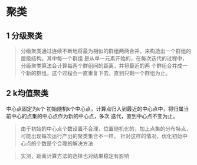 # 聚类

## 1 分级聚类

> 分级聚类通过连续不断地将最为相似的群组两两合并，来构造出一个群组的层级结构。其中每一个群组
> 是从单一元素开始的，在每次迭代的过程中，分级聚类算法会计算每两个群组间的距离，并将最近的两
> 个群组合并成一个新的群组。这个过程会一直重复下去，直到只剩一个群组为止。

## 2 k均值聚类

中心点固定为k个
初始随机k个中心点，计算点归入到最近的中心点中，将归属当前中心的点集的中心点作为新的中心点，多次
迭代，直到中心点不变为止。

> 由于初始的中心点个数设置不合理，位置随机化的，加上点集的分布特点，可能出现每次运行产出的聚类集合不一样。
> 针对这样的情况，优化初始中心点的个数是个合理的解决方法

> 实测，距离计算方法的选择也对结果稳定有影响
